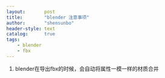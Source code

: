 ```yaml
---
layout:       post
title:        "blender 注意事项"
author:       "shensunbo"
header-style: text
catalog:      true
tags:
    - blender
    - fbx
--- 
```


1. blender在导出fbx的时候，会自动将属性一模一样的材质合并